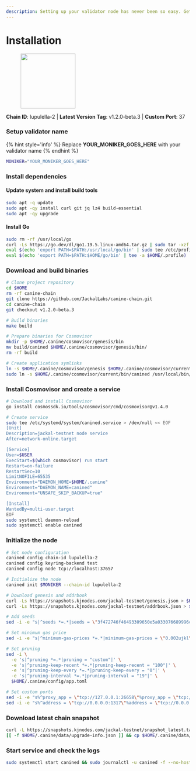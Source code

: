 ```yaml
---
description: Setting up your validator node has never been so easy. Get your validator running in minutes by following step by step instructions.
---
```


# Installation

<figure><img src="https://raw.githubusercontent.com/kj89/testnet_manuals/main/pingpub/logos/jackal.png" width="150" alt=""><figcaption></figcaption></figure>

**Chain ID**: lupulella-2 | **Latest Version Tag**: v1.2.0-beta.3 | **Custom Port**: 37

### Setup validator name

{% hint style='info' %}
Replace **YOUR_MONIKER_GOES_HERE** with your validator name
{% endhint %}

```bash
MONIKER="YOUR_MONIKER_GOES_HERE"
```

### Install dependencies

#### Update system and install build tools

```bash
sudo apt -q update
sudo apt -qy install curl git jq lz4 build-essential
sudo apt -qy upgrade
```

#### Install Go

```bash
sudo rm -rf /usr/local/go
curl -Ls https://go.dev/dl/go1.19.5.linux-amd64.tar.gz | sudo tar -xzf - -C /usr/local
eval $(echo 'export PATH=$PATH:/usr/local/go/bin' | sudo tee /etc/profile.d/golang.sh)
eval $(echo 'export PATH=$PATH:$HOME/go/bin' | tee -a $HOME/.profile)
```

### Download and build binaries

```bash
# Clone project repository
cd $HOME
rm -rf canine-chain
git clone https://github.com/JackalLabs/canine-chain.git
cd canine-chain
git checkout v1.2.0-beta.3

# Build binaries
make build

# Prepare binaries for Cosmovisor
mkdir -p $HOME/.canine/cosmovisor/genesis/bin
mv build/canined $HOME/.canine/cosmovisor/genesis/bin/
rm -rf build

# Create application symlinks
ln -s $HOME/.canine/cosmovisor/genesis $HOME/.canine/cosmovisor/current
sudo ln -s $HOME/.canine/cosmovisor/current/bin/canined /usr/local/bin/canined
```

### Install Cosmovisor and create a service

```bash
# Download and install Cosmovisor
go install cosmossdk.io/tools/cosmovisor/cmd/cosmovisor@v1.4.0

# Create service
sudo tee /etc/systemd/system/canined.service > /dev/null << EOF
[Unit]
Description=jackal-testnet node service
After=network-online.target

[Service]
User=$USER
ExecStart=$(which cosmovisor) run start
Restart=on-failure
RestartSec=10
LimitNOFILE=65535
Environment="DAEMON_HOME=$HOME/.canine"
Environment="DAEMON_NAME=canined"
Environment="UNSAFE_SKIP_BACKUP=true"

[Install]
WantedBy=multi-user.target
EOF
sudo systemctl daemon-reload
sudo systemctl enable canined
```

### Initialize the node

```bash
# Set node configuration
canined config chain-id lupulella-2
canined config keyring-backend test
canined config node tcp://localhost:37657

# Initialize the node
canined init $MONIKER --chain-id lupulella-2

# Download genesis and addrbook
curl -Ls https://snapshots.kjnodes.com/jackal-testnet/genesis.json > $HOME/.canine/config/genesis.json
curl -Ls https://snapshots.kjnodes.com/jackal-testnet/addrbook.json > $HOME/.canine/config/addrbook.json

# Add seeds
sed -i -e "s|^seeds *=.*|seeds = \"3f472746f46493309650e5a033076689996c8881@jackal-testnet.rpc.kjnodes.com:37659\"|" $HOME/.canine/config/config.toml

# Set minimum gas price
sed -i -e "s|^minimum-gas-prices *=.*|minimum-gas-prices = \"0.002ujkl\"|" $HOME/.canine/config/app.toml

# Set pruning
sed -i \
  -e 's|^pruning *=.*|pruning = "custom"|' \
  -e 's|^pruning-keep-recent *=.*|pruning-keep-recent = "100"|' \
  -e 's|^pruning-keep-every *=.*|pruning-keep-every = "0"|' \
  -e 's|^pruning-interval *=.*|pruning-interval = "19"|' \
  $HOME/.canine/config/app.toml

# Set custom ports
sed -i -e "s%^proxy_app = \"tcp://127.0.0.1:26658\"%proxy_app = \"tcp://127.0.0.1:37658\"%; s%^laddr = \"tcp://127.0.0.1:26657\"%laddr = \"tcp://127.0.0.1:37657\"%; s%^pprof_laddr = \"localhost:6060\"%pprof_laddr = \"localhost:37060\"%; s%^laddr = \"tcp://0.0.0.0:26656\"%laddr = \"tcp://0.0.0.0:37656\"%; s%^prometheus_listen_addr = \":26660\"%prometheus_listen_addr = \":37660\"%" $HOME/.canine/config/config.toml
sed -i -e "s%^address = \"tcp://0.0.0.0:1317\"%address = \"tcp://0.0.0.0:37317\"%; s%^address = \":8080\"%address = \":37080\"%; s%^address = \"0.0.0.0:9090\"%address = \"0.0.0.0:37090\"%; s%^address = \"0.0.0.0:9091\"%address = \"0.0.0.0:37091\"%; s%^address = \"0.0.0.0:8545\"%address = \"0.0.0.0:37545\"%; s%^ws-address = \"0.0.0.0:8546\"%ws-address = \"0.0.0.0:37546\"%" $HOME/.canine/config/app.toml
```

### Download latest chain snapshot

```bash
curl -L https://snapshots.kjnodes.com/jackal-testnet/snapshot_latest.tar.lz4 | tar -Ilz4 -xf - -C $HOME/.canine
[[ -f $HOME/.canine/data/upgrade-info.json ]] && cp $HOME/.canine/data/upgrade-info.json $HOME/.canine/cosmovisor/genesis/upgrade-info.json
```

### Start service and check the logs

```bash
sudo systemctl start canined && sudo journalctl -u canined -f --no-hostname -o cat
```
